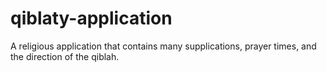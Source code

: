 # qiblaty-application
A religious application that contains many supplications, prayer times, and the direction of the qiblah.

